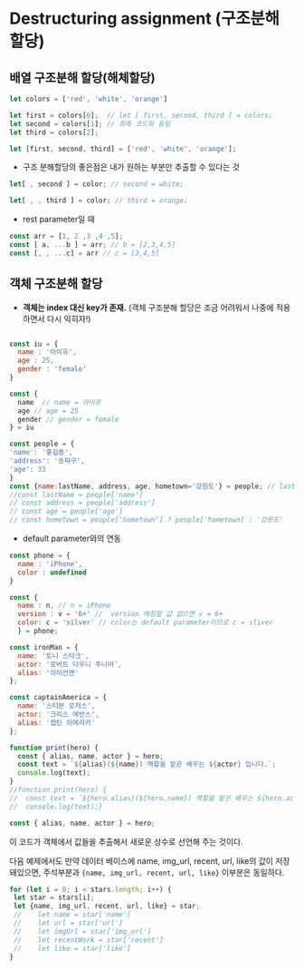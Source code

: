 Destructuring assignment (구조분해 할당)
=============
## 배열 구조분해 할당(해체할당)
  
  ```jsx
  let colors = ['red', 'white', 'orange']
  
  let first = colors[0];  // let [ first, second, third ] = colors;
  let second = colors[1]; // 좌측 코드와 동일
  let third = colors[2];
  ```
  ```jsx
  let [first, second, third] = ['red', 'white', 'orange'];
  ```
  - 구조 분해할당의 좋은점은 내가 원하는 부분만 추출할 수 있다는 것
  ```jsx
  let[ , second ] = color; // second = white;
  ```
  ```jsx
  let[ , , third ] = color; // third = orange;
  ```
  - rest parameter일 때
  ```jsx
  const arr = [1, 2 ,3 ,4 ,5];
  const [ a, ...b ] = arr; // b = [2,3,4,5]
  const [, , ...c] = arr // c = [3,4,5]
  ```
  
## 객체 구조분해 할당
  - **객체는 index 대신 key가 존재.**  (객체 구조분해 할당은 조금 어려워서 나중에 적용하면서 다시 익히자!)
  ```jsx

  const iu = {
    name : '아이유',
    age : 25,
    gender : 'female'
  }
  
  const {
    name  // name = 아이유 
    age // age = 25
    gender // gender = female 
  } = iu
  ```
  ```jsx
  const people = { 
  'name': '홍길동',
  'address': '송파구',
  'age': 33
  }
  const {name:lastName, address, age, hometown='강원도'} = people; // lastName = '홍길동', adress = '송파구', age = 33, hometown = '강원도' 
  //const lastName = people['name']
  // const address = people['address']
  // const age = people['age']
  // const hometown = people['hometown'] ? people['hometown] : '강원도'
  ```
  
  - default parameter와의 연동
  ```jsx
  const phone = { 
    name : 'iPhone',
    color : undefined
  }
  
  const {
    name : n, // n = iPhone
    version : v = '6+' //  version 매칭할 값 없으면 v = 6+
    color: c = 'silver' // color는 default parameter이므로 c = sliver 
    } = phone;  
  ```

  ```jsx
  const ironMan = {
    name: '토니 스타크',
    actor: '로버트 다우니 주니어',
    alias: '아이언맨'
  };

  const captainAmerica = {
    name: '스티븐 로저스',
    actor: '크리스 에반스',
    alias: '캡틴 아메리카'
  };

  function print(hero) {
    const { alias, name, actor } = hero;
    const text = `${alias}(${name}) 역할을 맡은 배우는 ${actor} 입니다.`;
    console.log(text);
  }
  //function print(hero) {
  //  const text = `${hero.alias}(${hero.name}) 역할을 맡은 배우는 ${hero.actor} 입니다.`;  
  //  console.log(text);}
  ```
  ```jsx
  const { alias, name, actor } = hero;
  ```
  이 코드가 객체에서 값들을 추출해서 새로운 상수로 선언해 주는 것이다.

  다음 예제에서도 만약 데이터 베이스에 name, img_url, recent, url, like의 값이 저장돼있으면,
  주석부분과
  ```{name, img_url, recent, url, like}``` 이부분은 동일하다.
  ```jsx
  for (let i = 0; i < stars.length; i++) {
   let star = stars[i];
   let {name, img_url, recent, url, like} = star;
   //    let name = star['name']
   //    let url = star['url']
   //    let imgUrl = star['img_url']
   //    let recentWork = star['recent']
   //    let like = star['like']
  }                               
  ```
